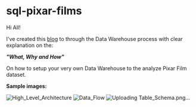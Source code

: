 # sql-pixar-films
Hi All! 

I've created this [blog]([url](https://medium.com/@chavez.kris3/pixar-film-data-warehouse-project-d5f8699ef9df)) to through the Data Warehouse process with clear explanation on the:

_**"What, Why and How"**_

On how to setup your very own Data Warehouse to the analyze Pixar Film dataset.




**Sample images:**

![High_Level_Architecture](https://github.com/user-attachments/assets/f9d8cbf6-daa6-4647-8c93-e4658b90c4e0)
![Data_Flow](https://github.com/user-attachments/assets/78864dfb-0141-4b4e-8dea-dc440176bb1d)
![Uploading Table_Schema.png…]()
